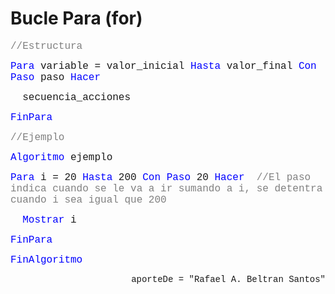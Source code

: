 # Bucle Para (for)

<font face="courier new" color="grey" size=3>//Estructura</font>

<font face="courier new" color="blue" size=3>Para </font><font face="courier new" size=3>variable = valor_inicial </font><font face="courier new" color="blue" size=3>Hasta </font><font face="courier new" size=3>valor_final </font><font face="courier new" color="blue" size=3>Con Paso </font><font face="courier new" size=3>paso </font></font><font face="courier new" color="blue" size=3>Hacer</font>

<font face="courier new" size=3>&nbsp;&nbsp;secuencia_acciones </font>

<font face="courier new" color="blue" size=3>FinPara</font>

<font face="courier new" color="grey" size=3>//Ejemplo</font>

<font face="courier new" color="blue" size=3>Algoritmo </font><font face="courier new" size=3>ejemplo </font>

<font face="courier new" color="blue" size=3>Para </font><font face="courier new" size=3>i = 20 </font><font face="courier new" color="blue" size=3>Hasta </font><font face="courier new" size=3>200 </font><font face="courier new" color="blue" size=3>Con Paso </font><font face="courier new" size=3>20 </font></font><font face="courier new" color="blue" size=3>Hacer</font><font face="courier new" size=3 color="grey">&nbsp;&nbsp;//El paso indica cuando se le va a ir sumando a i, se detentra cuando i sea igual que 200</font>

<font face="courier new" color="blue" size=3>&nbsp;&nbsp;Mostrar </font><font face="courier new" size=3>i</font>

<font face="courier new" color="blue" size=3>FinPara</font>

<font face="courier new" color="blue" size=3>FinAlgoritmo</font>

<p align="right"><font face="courier new"> aporteDe = "Rafael A. Beltran Santos"</p>